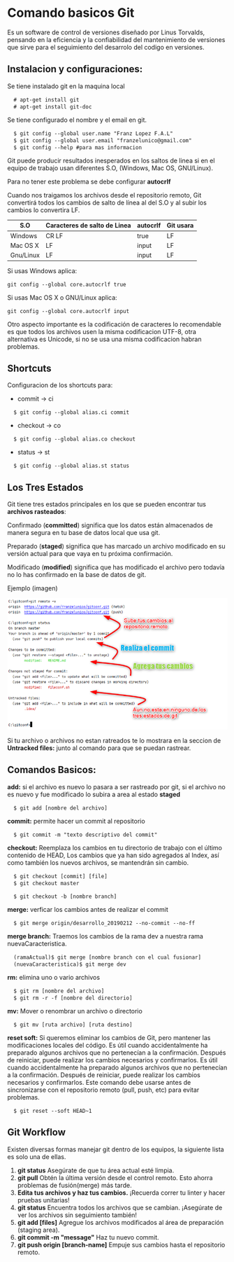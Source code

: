 Comando basicos Git
===================

Es un software de control de versiones diseñado por Linus Torvalds, pensando en la eficiencia y la confiabilidad del mantenimiento de versiones que sirve para el seguimiento del desarrolo del codigo en versiones.

## Instalacion y configuraciones:

Se tiene instalado git en la maquina local

```
  # apt-get install git 
  # apt-get install git-doc
```
Se tiene configurado el nombre y el email en git.

```
  $ git config --global user.name "Franz Lopez F.A.L"
  $ git config --global user.email "franzelunico@gmail.com"
  $ git config --help #para mas informacion
```
Git puede producir resultados inesperados en los saltos de linea si en el equipo de trabajo usan diferentes S.O, (Windows, Mac OS, GNU/Linux).

Para no tener este problema se debe configurar **autocrlf**

Cuando nos traigamos los archivos desde el repositorio remoto, Git convertirá todos los cambios de salto de línea al del S.O y al subir los cambios lo convertira LF.

| S.O  | Caracteres de salto de Linea  | autocrlf  | Git usara |
|---|---|---|---|             
| Windows   |  CR  LF | true  | LF |
| Mac OS X  |      LF | input | LF |
| Gnu/Linux |      LF | input | LF |

Si usas Windows aplica:
```
git config --global core.autocrlf true
```

Si usas Mac OS X o GNU/Linux aplica:
```
git config --global core.autocrlf input
```

Otro aspecto importante es la codificación de caracteres lo recomendable es que todos los archivos usen la misma codificacion UTF-8, otra alternativa es Unicode, si no se usa una misma codificacion habran problemas.

## Shortcuts

Configuracion de los shortcuts para:
  * commit -> ci
```
  $ git config --global alias.ci commit
```
  * checkout -> co
```
  $ git config --global alias.co checkout
```
  * status -> st
```
  $ git config --global alias.st status
```

## Los Tres Estados

Git tiene tres estados principales en los que se pueden encontrar tus **archivos rasteados**:

Confirmado (**committed**) significa que los datos están almacenados de manera segura en tu base de datos local que usa git.

Preparado (**staged**) significa que has marcado un archivo modificado en su versión actual para que vaya en tu próxima confirmación.

Modificado (**modified**) significa que has modificado el archivo pero todavía no lo has confirmado en la base de datos de git.

Ejemplo (imagen)

![](./imagenes/estados_de_git.png)


Si tu archivo o archivos no estan ratreados te lo mostrara en la seccion de **Untracked files:** junto al comando para que se puedan rastrear.



## Comandos Basicos:

**add:** si el archivo es nuevo lo pasara a ser rastreado por git, si el archivo no es nuevo y fue modificado lo subira a area al estado **staged**

```
  $ git add [nombre del archivo]
```
**commit:** permite hacer un commit al repositorio

```
  $ git commit -m "texto descriptivo del commit"
```

**checkout:** Reemplaza los cambios en tu directorio de trabajo con el último contenido de HEAD, Los cambios que ya han sido agregados al Index, así como también los nuevos archivos, se mantendrán sin cambio.

```
  $ git checkout [commit] [file]
  $ git checkout master
```

```
  $ git checkout -b [nombre branch]
```
**merge:** verficar los cambios antes de realizar el commit

```
  $ git merge origin/desarrollo_20190212 --no-commit --no-ff
```

**merge branch:** Traemos los cambios de la rama dev a nuestra rama nuevaCaracteristica.
```
  (ramaActual)$ git merge [nombre branch con el cual fusionar]
  (nuevaCaracteristica)$ git merge dev
```


**rm:** elimina uno o vario archivos 

```
  $ git rm [nombre del archivo]
  $ git rm -r -f [nombre del directorio]
```

**mv:** Mover o renombrar un archivo o directorio

```
  $ git mv [ruta archivo] [ruta destino]
```

**reset soft:** Si queremos eliminar los cambios de Git, pero mantener las modificaciones locales del código. Es útil cuando accidentalmente ha preparado algunos archivos que no pertenecían a la confirmación. Después de reiniciar, puede realizar los cambios necesarios y confirmarlos.  Es útil cuando accidentalmente ha preparado algunos archivos que no pertenecían a la confirmación. Después de reiniciar, puede realizar los cambios necesarios y confirmarlos. Este comando debe usarse antes de sincronizarse con el repositorio remoto (pull, push, etc) para evitar problemas.

```
  $ git reset --soft HEAD~1
```

## Git Workflow

Existen diversas formas manejar git dentro de los equipos, la siguiente lista es solo una de ellas.

1. **git status** Asegúrate de que tu área actual esté limpia.
2. **git pull** Obtén la última versión desde el control remoto. Esto ahorra problemas de fusión(merge) más tarde.
3. **Edita tus archivos y haz tus cambios.** ¡Recuerda correr tu linter y hacer pruebas unitarias!
4. **git status** Encuentra todos los archivos que se cambian. ¡Asegúrate de ver los archivos sin seguimiento también!
5. **git add [files]** Agregue los archivos modificados al área de preparación (staging area).
6. **git commit -m "message"** Haz tu nuevo commit.
7. **git push origin [branch-name]** Empuje sus cambios hasta el repositorio remoto.
